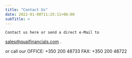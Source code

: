 ```yaml
---
title: "Contact Us"
date: 2022-01-08T11:25:11+06:00
subTitle: >
---
```


    Contact us here or send a direct e-Mail to

[sales@quaifinancials.com](mailto:sales@quaifinancials.com) .

or call our OFFICE: +350 200 48733 FAX: +350 200 48722
